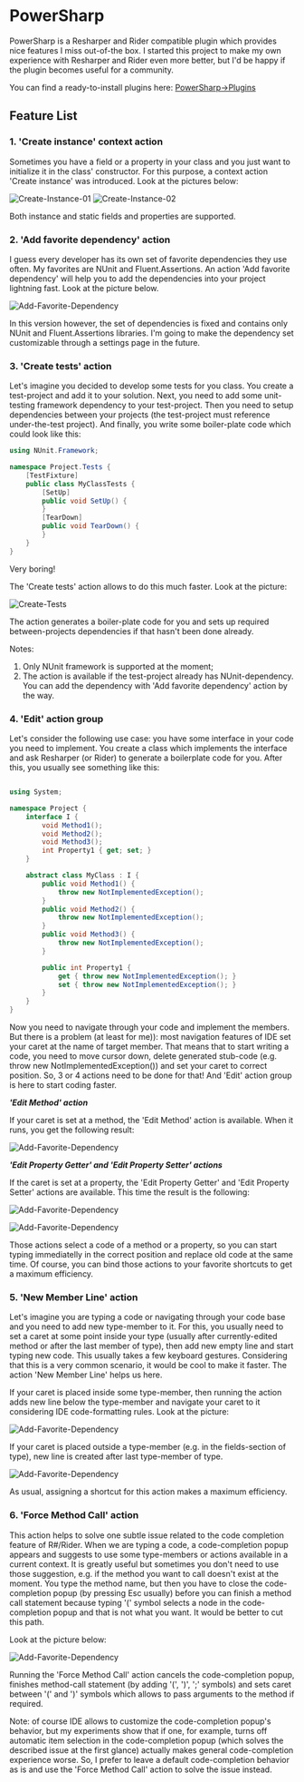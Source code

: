 # PowerSharp

PowerSharp is a Resharper and Rider compatible plugin which provides nice features I miss out-of-the box. I started this project to make my own experience with Resharper and Rider even more better, but I'd be happy if the plugin becomes useful for a community.

You can find a ready-to-install plugins here: [PowerSharp->Plugins](https://github.com/DmitryStrakhov/PowerSharp/tree/main/Plugins)


## Feature List

### 1. 'Create instance' context action

Sometimes you have a field or a property in your class and you just want to initialize it in the class' constructor. For this purpose, a context action 'Create instance' was introduced. Look at the pictures below:

![Create-Instance-01](https://github.com/DmitryStrakhov/PowerSharp/blob/main/ReadMe-Images/Create-Instance-01.png)
![Create-Instance-02](https://github.com/DmitryStrakhov/PowerSharp/blob/main/ReadMe-Images/Create-Instance-02.png)

Both instance and static fields and properties are supported.

### 2. 'Add favorite dependency' action

I guess every developer has its own set of favorite dependencies they use often. My favorites are NUnit and Fluent.Assertions. An action 'Add favorite dependency' will help you to add the dependencies into your project lightning fast. Look at the picture below.

![Add-Favorite-Dependency](https://github.com/DmitryStrakhov/PowerSharp/blob/main/ReadMe-Images/Add-Favorite-Dependency.png)

In this version however, the set of dependencies is fixed and contains only NUnit and Fluent.Assertions libraries. I'm going to make the dependency set customizable through a settings page in the future.

### 3. 'Create tests' action

Let's imagine you decided to develop some tests for you class. You create a test-project and add it to your solution. Next, you need to add some unit-testing framework dependency to your test-project. Then you need to setup dependencies between your projects (the test-project must reference under-the-test project). And finally, you write some boiler-plate code which could look like this:

```csharp
using NUnit.Framework;

namespace Project.Tests {
    [TestFixture]
    public class MyClassTests {
        [SetUp]
        public void SetUp() {
        }
        [TearDown]
        public void TearDown() {
        }
    }
}
```
Very boring!

The 'Create tests' action allows to do this much faster. Look at the picture:

![Create-Tests](https://github.com/DmitryStrakhov/PowerSharp/blob/main/ReadMe-Images/Create-Tests.png)

The action generates a boiler-plate code for you and sets up required between-projects dependencies if that hasn't been done already.

Notes:
1. Only NUnit framework is supported at the moment;
2. The action is available if the test-project already has NUnit-dependency. You can add the dependency with 'Add favorite dependency' action by the way.

### 4. 'Edit' action group

Let's consider the following use case: you have some interface in your code you need to implement. You create a class which implements the interface and ask Resharper (or Rider) to generate a boilerplate code for you. After this, you usually see something like this:

```csharp

using System;

namespace Project {
    interface I {
        void Method1();
        void Method2();
        void Method3();
        int Property1 { get; set; }
    }

    abstract class MyClass : I {
        public void Method1() {
            throw new NotImplementedException();
        }
        public void Method2() {
            throw new NotImplementedException();
        }
        public void Method3() {
            throw new NotImplementedException();
        }

        public int Property1 {
            get { throw new NotImplementedException(); }
            set { throw new NotImplementedException(); }
        }
    }
}
```

Now you need to navigate through your code and implement the members. But there is a problem (at least for me)): most navigation features of IDE set your caret at the name of target member. That means that to start writing a code, you need to move cursor down, delete generated stub-code (e.g. throw new NotImplementedException()) and set your caret to correct position. So, 3 or 4 actions need to be done for that! And 'Edit' action group is here to start coding faster.

***'Edit Method' action***

If your caret is set at a method, the 'Edit Method' action is available. When it runs, you get the following result:

![Add-Favorite-Dependency](https://github.com/DmitryStrakhov/PowerSharp/blob/main/ReadMe-Images/Edit-Method.png)


***'Edit Property Getter' and 'Edit Property Setter' actions***

If the caret is set at a property, the 'Edit Property Getter' and 'Edit Property Setter' actions are available. This time the result is the following:

![Add-Favorite-Dependency](https://github.com/DmitryStrakhov/PowerSharp/blob/main/ReadMe-Images/Edit-Property-Getter.png)

![Add-Favorite-Dependency](https://github.com/DmitryStrakhov/PowerSharp/blob/main/ReadMe-Images/Edit-Property-Setter.png)

Those actions select a code of a method or a property, so you can start typing immediatelly in the correct position and replace old code at the same time. Of course, you can bind those actions to your favorite shortcuts to get a maximum efficiency.

### 5. 'New Member Line' action

Let's imagine you are typing a code or navigating through your code base and you need to add new type-member to it. For this, you usually need to set a caret at some point inside your type (usually after currently-edited method or after the last member of type), then add new empty line and start typing new code. This usually takes a few keyboard gestures. Considering that this is a very common scenario, it would be cool to make it faster. The action 'New Member Line' helps us here.

If your caret is placed inside some type-member, then running the action adds new line below the type-member and navigate your caret to it considering IDE code-formatting rules. Look at the picture:

![Add-Favorite-Dependency](https://github.com/DmitryStrakhov/PowerSharp/blob/main/ReadMe-Images/New-Member-Line-01.png)

If your caret is placed outside a type-member (e.g. in the fields-section of type), new line is created after last type-member of type.

![Add-Favorite-Dependency](https://github.com/DmitryStrakhov/PowerSharp/blob/main/ReadMe-Images/New-Member-Line-02.png)

As usual, assigning a shortcut for this action makes a maximum efficiency.

### 6. 'Force Method Call' action

This action helps to solve one subtle issue related to the code completion feature of R#/Rider. When we are typing a code, a code-completion popup appears and suggests to use some type-members or actions available in a current context. It is greatly useful but sometimes you don't need to use those suggestion, e.g. if the method you want to call doesn't exist at the moment. You type the method name, but then you have to close the code-completion popup (by pressing Esc usually) before you can finish a method call statement because typing '(' symbol selects a node in the code-completion popup and that is not what you want. It would be better to cut this path.

Look at the picture below:

![Add-Favorite-Dependency](https://github.com/DmitryStrakhov/PowerSharp/blob/main/ReadMe-Images/Force-Method-Call.png)

Running the 'Force Method Call' action cancels the code-completion popup, finishes method-call statement (by adding '(', ')', ';' symbols) and sets caret between '(' and ')' symbols which allows to pass arguments to the method if required.

Note: of course IDE allows to customize the code-completion popup's behavior, but my experiments show that if one, for example, turns off automatic item selection in the code-completion popup (which solves the described issue at the first glance) actually makes general code-completion experience worse. So, I prefer to leave a default code-completion behavior as is and use the 'Force Method Call' action to solve the issue instead.
